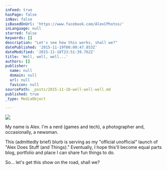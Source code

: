 ```yaml
---
inFeed: true
hasPage: false
inNav: false
isBasedOnUrl: 'https://www.facebook.com/AlexCPhotos/'
inLanguage: null
starred: false
keywords: []
description: "Let's see how this works, shall we?"
datePublished: '2015-11-19T00:00:47.853Z'
dateModified: '2015-11-18T23:51:39.762Z'
title: 'Well, well, well...'
authors: []
publisher:
  name: null
  domain: null
  url: null
  favicon: null
sourcePath: _posts/2015-11-18-well-well-well.md
published: true
_type: MediaObject

---
```

![](https://the-grid-user-content.s3-us-west-2.amazonaws.com/2b51e47b-ec41-48ee-a63a-5a3bc09f2e93.jpg)

My name is Alex. I'm a nerd (games and tech), a photographer and, occasionally, a newsman.

This (admittedly brief) blurb is serving as my "official unofficial" launch of "Alex Does Stuff (and Things)." Eventually, I hope this'll become equal parts blog, portfolio and place I can share fun things to do.

So... let's get this show on the road, shall we?